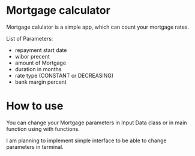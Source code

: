 # Mortgage calculator

Mortgage calulator is a simple app, which can count your mortgage rates.

List of Parameters:
- repayment start date
- wibor precent
- amount of Mortgage
- duration in months
- rate type (CONSTANT or DECREASING)
- bank margin percent



# How to use

You can change your Mortgage parameters in Input Data class or in main function using with functions. 

I am planning to implement simple interface to be able to change parameters in terminal.
